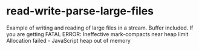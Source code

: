 # read-write-parse-large-files
Example of writing and reading of large files in a stream. Buffer included. If you are getting FATAL ERROR: Ineffective mark-compacts near heap limit Allocation failed - JavaScript heap out of memory
